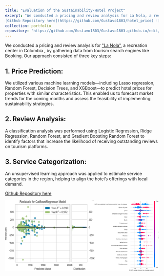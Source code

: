 ```yaml
---
title: "Evaluation of the Sustainability-Hotel Project"
excerpt: "We conducted a pricing and review analysis for La Nola, a recreation center in Colombia, by gathering data from tourism search engines like Booking
[Github Repository here](https://github.com/Gustavo1803/hotel_price) ![nola](/images/nola_image.png)"
collection: portfolio
repository: "https://github.com/Gustavo1803/Gustavo1803.github.io/edit/master/_portfolio/portfolio-1.md"
---
```


We conducted a pricing and review analysis for ["La Nola"](https://www.airbnb.ie/rooms/1101558486590169027?check_in=2025-02-01&check_out=2025-02-06&guests=1&adults=1&s=67&unique_share_id=a9fdc585-15a3-4376-b2c8-cf9473d15034), a recreation center in Colombia , by gathering data from tourism search engines like Booking. Our approach consisted of three key steps:

## 1. Price Prediction: 
We utilized various machine learning models—including Lasso regression, Random Forest, Decision Trees, and XGBoost—to predict hotel prices for properties with similar characteristics. This enabled us to forecast market trends for the coming months and assess the feasibility of implementing sustainability strategies.

## 2. Review Analysis: 
A classification analysis was performed using Logistic Regression, Ridge Regression, Random Forest, and Gradient Boosting Random Forest to identify factors that increase the likelihood of receiving outstanding reviews on tourism platforms.

## 3. Service Categorization: 
An unsupervised learning approach was applied to estimate service categories in the region, helping to align the hotel’s offerings with local demand.

[Github Repository here](https://github.com/Gustavo1803/hotel_price)

![nola](/images/nola_image.png)
